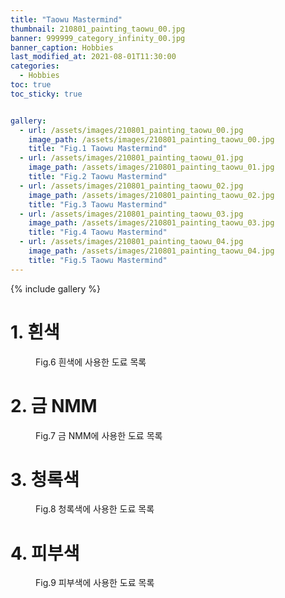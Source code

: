 ```yaml
---
title: "Taowu Mastermind"
thumbnail: 210801_painting_taowu_00.jpg
banner: 999999_category_infinity_00.jpg
banner_caption: Hobbies
last_modified_at: 2021-08-01T11:30:00
categories:
  - Hobbies
toc: true
toc_sticky: true


gallery:
  - url: /assets/images/210801_painting_taowu_00.jpg
    image_path: /assets/images/210801_painting_taowu_00.jpg
    title: "Fig.1 Taowu Mastermind"
  - url: /assets/images/210801_painting_taowu_01.jpg
    image_path: /assets/images/210801_painting_taowu_01.jpg
    title: "Fig.2 Taowu Mastermind"
  - url: /assets/images/210801_painting_taowu_02.jpg
    image_path: /assets/images/210801_painting_taowu_02.jpg
    title: "Fig.3 Taowu Mastermind"
  - url: /assets/images/210801_painting_taowu_03.jpg
    image_path: /assets/images/210801_painting_taowu_03.jpg
    title: "Fig.4 Taowu Mastermind"
  - url: /assets/images/210801_painting_taowu_04.jpg
    image_path: /assets/images/210801_painting_taowu_04.jpg
    title: "Fig.5 Taowu Mastermind"
---
```


{% include gallery %}

# 1. 흰색

<figure class="align-center" style="width: 450px">
  <a href="/assets/images/210801_painting_taowu_05.jpg">
  <img src="{{ site.url }}{{ site.baseurl }}/assets/images/210801_painting_taowu_05.jpg" alt="">
  </a>
  <figcaption>
  Fig.6 흰색에 사용한 도료 목록
  </figcaption>
</figure>

# 2. 금 NMM

<figure class="align-center" style="width: 450px">
  <a href="/assets/images/210801_painting_taowu_06.jpg">
  <img src="{{ site.url }}{{ site.baseurl }}/assets/images/210801_painting_taowu_06.jpg" alt="">
  </a>
  <figcaption>
  Fig.7 금 NMM에 사용한 도료 목록
  </figcaption>
</figure>

# 3. 청록색

<figure class="align-center" style="width: 450px">
  <a href="/assets/images/210801_painting_taowu_07.jpg">
  <img src="{{ site.url }}{{ site.baseurl }}/assets/images/210801_painting_taowu_07.jpg" alt="">
  </a>
  <figcaption>
  Fig.8 청록색에 사용한 도료 목록
  </figcaption>
</figure>

# 4. 피부색

<figure class="align-center" style="width: 450px">
  <a href="/assets/images/210801_painting_taowu_08.jpg">
  <img src="{{ site.url }}{{ site.baseurl }}/assets/images/210801_painting_taowu_08.jpg" alt="">
  </a>
  <figcaption>
  Fig.9 피부색에 사용한 도료 목록
  </figcaption>
</figure>
